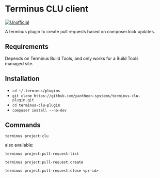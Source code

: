 # Terminus CLU client

[![Unofficial](https://img.shields.io/badge/Pantheon-Unofficial-yellow?logo=pantheon&color=FFDC28)](https://pantheon.io/docs/oss-support-levels#unofficial)

A terminus plugin to create pull requests based on composer.lock updates.

## Requirements
Depends on Terminus Build Tools, and only works for a Build Tools managed site.

## Installation

- `cd ~/.terminus/plugins`
- `git clone https://github.com/pantheon-systems/terminus-clu-plugin.git` 
- `cd terminus-clu-plugin`
- `composer install --no-dev`

## Commands

`terminus project:clu`

also available:

`terminus project:pull-request:list`

`terminus project:pull-request:create`

`terminus project:pull-request:close <pr-id>`
